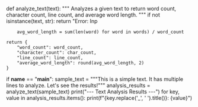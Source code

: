def analyze_text(text):
    """
    Analyzes a given text to return word count, character count, line count, and average word length.
    """
    if not isinstance(text, str):
        return "Error: Inp

        avg_word_length = sum(len(word) for word in words) / word_count
        
    return {
        "word_count": word_count,
        "character_count": char_count,
        "line_count": line_count,
        "average_word_length": round(avg_word_length, 2)
    }

if __name__ == "__main__":
    sample_text = """This is a simple text.
It has multiple lines to analyze.
Let's see the results!"""
    analysis_results = analyze_text(sample_text)
    print("--- Text Analysis Results ---")
    for key, value in analysis_results.items():
        print(f"{key.replace('_', ' ').title()}: {value}")
